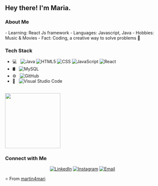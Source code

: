 <h2> Hey there! I'm Maria.</h2>

<h3> About Me </h3>
- Learning: React Js framework
- Languages: Javascript, Java
- Hobbies: Music & Movies
- Fact: Coding, a creative way to solve problems 🎈


<h3> Tech Stack </h3>

- 💻 &nbsp;
  ![Java](https://img.shields.io/badge/-Java-333333?style=flat&logo=Java&logoColor=007396)
  ![HTML5](https://img.shields.io/badge/-HTML5-333333?style=flat&logo=HTML5)
  ![CSS](https://img.shields.io/badge/-CSS-333333?style=flat&logo=CSS3&logoColor=1572B6)
  ![JavaScript](https://img.shields.io/badge/-JavaScript-333333?style=flat&logo=javascript)
  ![React](https://img.shields.io/badge/-React-333333?style=flat&logo=react)
- 🛢 &nbsp;
  ![MySQL](https://img.shields.io/badge/-MySQL-333333?style=flat&logo=mysql)
- ⚙️ &nbsp;
  ![GitHub](https://img.shields.io/badge/-GitHub-333333?style=flat&logo=github)
- 🔧 &nbsp;
  ![Visual Studio Code](https://img.shields.io/badge/-Visual%20Studio%20Code-333333?style=flat&logo=visual-studio-code&logoColor=007ACC)


<br/>

<a href="https://github.com/AVS1508">
  <img height="180em" src="https://github-readme-stats.vercel.app/api/top-langs/?username=martin4mari8&theme=buefy&layout=compact" />
</a>

<br/>

<h3> Connect with Me </h3>

<p align="center">
<a href="https://www.linkedin.com/in/mar%C3%ADa-mart%C3%ADn-7448ab22b/"><img alt="LinkedIn" src="https://img.shields.io/badge/LinkedIn-Aditya%20Vikram%20Singh-blue?style=flat-square&logo=linkedin"></a>
<a href="https://www.instagram.com/martinmari_/"><img alt="Instagram" src="https://img.shields.io/badge/Instagram-martinmari___-blue?style=flat-square&logo=instagram"></a>
<a href="mailto:martinmariaaa@gmail.com"><img alt="Email" src="https://img.shields.io/badge/Email-martinmariaaa@gmail.com-blue?style=flat-square&logo=gmail"></a>
</p>

⭐️ From [martin4mari](https://github.com/martin4mari)
